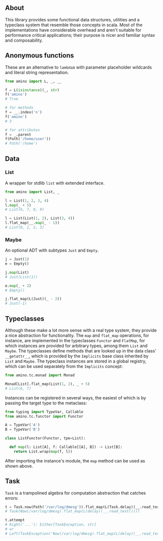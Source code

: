 ## About
This library provides some functional data structures, utilities and a
typeclass system that resemble those concepts in scala.
Most of the implementations have considerable overhead and aren't suitable for
performance critical applications; their purpose is nicer and familiar syntax
and composability.

## Anonymous functions
These are an alternative to `lambda`s with parameter placeholder wildcards and
literal string representation. 

```python
from amino import L, _, __

f = L(isinstance)(_, str)
f('amino')
# True

# for methods
f = __.index('n')
f('amino')
# 3

# for attributes
f = _.parent
f(Path('/home/user'))
# Path('/home')
```

## Data

### List
A wrapper for stdlib `list` with extended interface.

```python
from amino import List, _

l = List(1, 2, 3, 4)
l.map(_ + 5)
# List(6, 7, 8, 9)

l = List(List(1, 2), List(3, 4))
l.flat_map(__.map(_ - 1))
# List(0, 1, 2, 3)
```

### Maybe
An optional ADT with subtypes `Just` and `Empty`.

```python
j = Just(1)
e = Empty()

j.map(List)
# Just(List(1))

e.map(_ + 2)
# Empty()

j.flat_map(L(Just)(_ - 2))
# Just(-1)
```

## Typeclasses
Although these make a lot more sense with a real type system, they provide a
nice abstraction for functionality.
The `map` and `flat_map` operations, for instance, are implemented in the
typeclasses `Functor` and `FlatMap`, for which instances are provided for
arbitrary types, among them `List` and `Maybe`.
The typeclasses define methods that are looked up in the data class'
`__getattr__`, which is provided by the `Implicits` base class inherited by
`List` and `Maybe`.
The typeclass instances are stored in a global registry, which can be used
separately from the `Implicits` concept:

```python
from amino.tc.monad import Monad

Monad[List].flat_map(List(1, 2), _ + 5)
# List(6, 7)
```

Instances can be registered in several ways, the easiest of which is by passing
the target type to the metaclass:
```python
from typing import TypeVar, Callable
from amino.tc.functor import Functor

A = TypeVar('A')
B = TypeVar('B')

class ListFunctor(Functor, tpe=List):

  def map(l: List[A], f: Callable[[A], B]) -> List[B]:
    return List.wrap(map(f, l))
```

After importing the instance's module, the `map` method can be used as shown
above.

## Task
`Task` is a trampolined algebra for computation abstraction that catches
errors:

```python
t = Task.now(Path('/var/log/dmesg')).flat_map(L(Task.delay)(__.read_text()))
# Task(Now(/var/log/dmesg).flat_map(L(delay)(__.read_text())))

t.attempt
# Right('...'): Either[TaskException, str]
# or
# Left(TaskException('Now(/var/log/dmesg).flat_map(L(delay)(__.read_text()))', [], PermissionError(13, 'Permission denied')))
```
